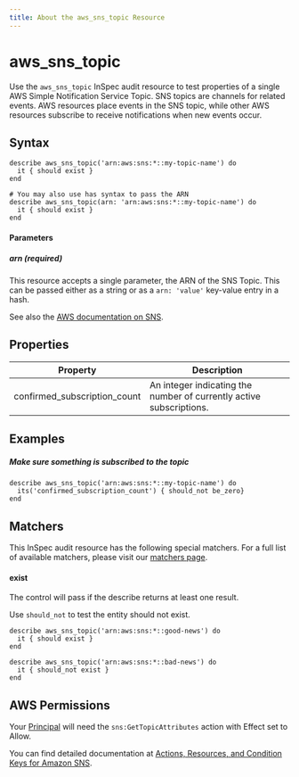 ```yaml
---
title: About the aws_sns_topic Resource
---
```


# aws\_sns\_topic

Use the `aws_sns_topic` InSpec audit resource to test properties of a single AWS Simple Notification Service Topic.  SNS topics are channels for related events. AWS resources place events in the SNS topic, while other AWS resources subscribe to receive notifications when new events occur.

## Syntax

    describe aws_sns_topic('arn:aws:sns:*::my-topic-name') do
      it { should exist }
    end

    # You may also use has syntax to pass the ARN
    describe aws_sns_topic(arn: 'arn:aws:sns:*::my-topic-name') do
      it { should exist }
    end

#### Parameters

##### arn _(required)_

This resource accepts a single parameter, the ARN of the SNS Topic. 
This can be passed either as a string or as a `arn: 'value'` key-value entry in a hash.

See also the [AWS documentation on SNS](https://docs.aws.amazon.com/sns/latest/dg/sns-getting-started.html).

## Properties

|Property                       | Description|
| ---                           | --- |
|confirmed\_subscription\_count | An integer indicating the number of currently active subscriptions. |

## Examples

##### Make sure something is subscribed to the topic
    describe aws_sns_topic('arn:aws:sns:*::my-topic-name') do
      its('confirmed_subscription_count') { should_not be_zero}
    end

## Matchers

This InSpec audit resource has the following special matchers. For a full list of available matchers, please visit our [matchers page](https://www.inspec.io/docs/reference/matchers/).

#### exist

The control will pass if the describe returns at least one result.

Use `should_not` to test the entity should not exist.

    describe aws_sns_topic('arn:aws:sns:*::good-news') do
      it { should exist }
    end

    describe aws_sns_topic('arn:aws:sns:*::bad-news') do
      it { should_not exist }
    end

## AWS Permissions

Your [Principal](https://docs.aws.amazon.com/IAM/latest/UserGuide/intro-structure.html#intro-structure-principal) will need the `sns:GetTopicAttributes` action with Effect set to Allow.

You can find detailed documentation at [Actions, Resources, and Condition Keys for Amazon SNS](https://docs.aws.amazon.com/IAM/latest/UserGuide/list_amazonsns.html).
